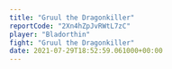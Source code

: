 ```yaml
---
title: "Gruul the Dragonkiller"
reportCode: "2Xn4hZpJvRWtL7zC"
player: "Bladorthin"
fight: "Gruul the Dragonkiller"
date: 2021-07-29T18:52:59.061000+00:00
---
```

